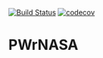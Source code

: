 [![Build Status](https://travis-ci.com/piotrserafin/pwr_nasa.svg?token=6sSbWc2ydRjd8XU1MT9t&branch=master)](https://travis-ci.com/piotrserafin/pwr_nasa)
[![codecov](https://codecov.io/gh/piotrserafin/pwr_nasa/branch/master/graph/badge.svg?token=sTKPCYBMZC)](https://codecov.io/gh/piotrserafin/pwr_nasa)

# PWrNASA

